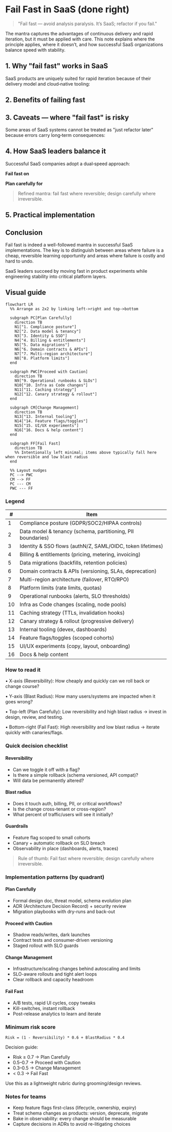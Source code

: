 # Fail Fast in SaaS (done right)

> "Fail fast — avoid analysis paralysis. It’s SaaS; refactor if you fail."

The mantra captures the advantages of continuous delivery and rapid iteration, but it must be applied with care. This note explains where the principle applies, where it doesn’t, and how successful SaaS organizations balance speed with stability.

## 1. Why "fail fast" works in SaaS

SaaS products are uniquely suited for rapid iteration because of their delivery model and cloud‑native tooling:


## 2. Benefits of failing fast


## 3. Caveats — where "fail fast" is risky

Some areas of SaaS systems cannot be treated as "just refactor later" because errors carry long‑term consequences:


## 4. How SaaS leaders balance it

Successful SaaS companies adopt a dual‑speed approach:

**Fail fast on**


**Plan carefully for**


> Refined mantra: fail fast where reversible; design carefully where irreversible.

## 5. Practical implementation


## Conclusion

Fail fast is indeed a well-followed mantra in successful SaaS implementations. The key is to distinguish between areas where failure is a cheap, reversible learning opportunity and areas where failure is costly and hard to undo.

SaaS leaders succeed by moving fast in product experiments while engineering stability into critical platform layers.

## Visual guide

```mermaid
flowchart LR
  %% Arrange as 2x2 by linking left->right and top->bottom

  subgraph PC[Plan Carefully]
    direction TB
    N1["1. Compliance posture"]
    N2["2. Data model & tenancy"]
    N3["3. Identity & SSO"]
    N4["4. Billing & entitlements"]
    N5["5. Data migrations"]
    N6["6. Domain contracts & APIs"]
    N7["7. Multi-region architecture"]
    N8["8. Platform limits"]
  end

  subgraph PWC[Proceed with Caution]
    direction TB
    N9["9. Operational runbooks & SLOs"]
    N10["10. Infra as Code changes"]
    N11["11. Caching strategy"]
    N12["12. Canary strategy & rollout"]
  end

  subgraph CM[Change Management]
    direction TB
    N13["13. Internal tooling"]
    N14["14. Feature flags/toggles"]
    N15["15. UI/UX experiments"]
    N16["16. Docs & help content"]
  end

  subgraph FF[Fail Fast]
    direction TB
    %% Intentionally left minimal; items above typically fall here when reversible and low blast radius
  end

  %% Layout nudges
  PC --> PWC
  CM --> FF
  PC --- CM
  PWC --- FF
```

### Legend
| #  | Item                                                        |
| -- | ----------------------------------------------------------- |
| 1  | Compliance posture (GDPR/SOC2/HIPAA controls)               |
| 2  | Data model & tenancy (schema, partitioning, PII boundaries) |
| 3  | Identity & SSO flows (authN/Z, SAML/OIDC, token lifetimes)  |
| 4  | Billing & entitlements (pricing, metering, invoicing)       |
| 5  | Data migrations (backfills, retention policies)             |
| 6  | Domain contracts & APIs (versioning, SLAs, deprecation)     |
| 7  | Multi-region architecture (failover, RTO/RPO)               |
| 8  | Platform limits (rate limits, quotas)                       |
| 9  | Operational runbooks (alerts, SLO thresholds)               |
| 10 | Infra as Code changes (scaling, node pools)                 |
| 11 | Caching strategy (TTLs, invalidation hooks)                 |
| 12 | Canary strategy & rollout (progressive delivery)            |
| 13 | Internal tooling (devex, dashboards)                        |
| 14 | Feature flags/toggles (scoped cohorts)                      |
| 15 | UI/UX experiments (copy, layout, onboarding)                |
| 16 | Docs & help content                                         |


### How to read it

• X-axis (Reversibility): How cheaply and quickly can we roll back or change course?

• Y-axis (Blast Radius): How many users/systems are impacted when it goes wrong?

• Top-left (Plan Carefully): Low reversibility and high blast radius → invest in design, review, and testing.

• Bottom-right (Fail Fast): High reversibility and low blast radius → iterate quickly with canaries/flags.

### Quick decision checklist

#### Reversibility
- Can we toggle it off with a flag?
- Is there a simple rollback (schema versioned, API compat)?
- Will data be permanently altered?

#### Blast radius
- Does it touch auth, billing, PII, or critical workflows?
- Is the change cross-tenant or cross-region?
- What percent of traffic/users will see it initially?

#### Guardrails
- Feature flag scoped to small cohorts
- Canary + automatic rollback on SLO breach
- Observability in place (dashboards, alerts, traces)

> Rule of thumb: Fail fast where reversible; design carefully where irreversible.

### Implementation patterns (by quadrant)

#### Plan Carefully
- Formal design doc, threat model, schema evolution plan
- ADR (Architecture Decision Record) + security review
- Migration playbooks with dry-runs and back-out

#### Proceed with Caution
- Shadow reads/writes, dark launches
- Contract tests and consumer-driven versioning
- Staged rollout with SLO guards

#### Change Management
- Infrastructure/scaling changes behind autoscaling and limits
- SLO-aware rollouts and tight alert loops
- Clear rollback and capacity headroom

#### Fail Fast
- A/B tests, rapid UI cycles, copy tweaks
- Kill-switches, instant rollback
- Post-release analytics to learn and iterate

### Minimum risk score

`Risk = (1 - Reversibility) * 0.6 + BlastRadius * 0.4`

Decision guide:
- Risk ≥ 0.7 → Plan Carefully
- 0.5–0.7 → Proceed with Caution
- 0.3–0.5 → Change Management
- < 0.3 → Fail Fast

Use this as a lightweight rubric during grooming/design reviews.

### Notes for teams

- Keep feature flags first-class (lifecycle, ownership, expiry)
- Treat schema changes as products: version, deprecate, migrate
- Bake in observability: every change should be measurable
- Capture decisions in ADRs to avoid re-litigating choices



